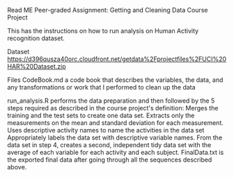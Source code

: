 Read ME
Peer-graded Assignment: Getting and Cleaning Data Course Project

This has the instructions on how to run analysis on Human Activity recognition dataset.

Dataset
  https://d396qusza40orc.cloudfront.net/getdata%2Fprojectfiles%2FUCI%20HAR%20Dataset.zip
  
Files
CodeBook.md a code book that describes the variables, the data, and any transformations or work that I performed to clean up the data

run_analysis.R performs the data preparation and then followed by the 5 steps required as described in the course project's definition:
Merges the training and the test sets to create one data set.
Extracts only the measurements on the mean and standard deviation for each measurement.
Uses descriptive activity names to name the activities in the data set
Appropriately labels the data set with descriptive variable names.
From the data set in step 4, creates a second, independent tidy data set with the average of each variable for each activity and each subject.
FinalData.txt is the exported final data after going through all the sequences described above.
